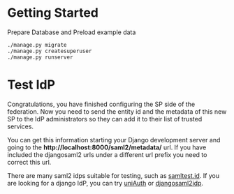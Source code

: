 Getting Started
===============

Prepare Database and Preload example data
````
./manage.py migrate
./manage.py createsuperuser
./manage.py runserver
````

Test IdP
========

Congratulations, you have finished configuring the SP side of the federation.
Now you need to send the entity id and the metadata of this new SP to the
 IdP administrators so they can add it to their list of trusted services.

You can get this information starting your Django development server and
 going to the **http://localhost:8000/saml2/metadata/** url. If you have included
 the djangosaml2 urls under a different url prefix you need to correct this
 url.

There are many saml2 idps suitable for testing, such as [samltest.id](https://samltest.id/).
 If you are looking for a django IdP, you can try [uniAuth](https://github.com/UniversitaDellaCalabria/uniAuth) or
 [djangosaml2idp](https://github.com/OTA-Insight/djangosaml2idp/).
